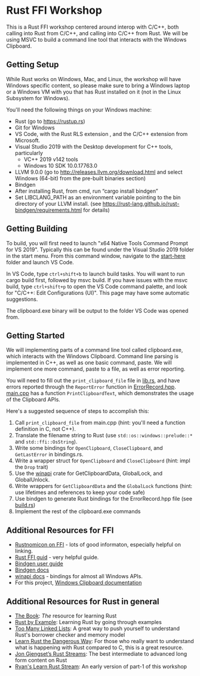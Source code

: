 # Rust FFI Workshop

This is a Rust FFI workshop centered around interop with C/C++, both calling into Rust from C/C++,
and calling into C/C++ from Rust. We will be using MSVC to build a command line tool that
interacts with the Windows Clipboard.

## Getting Setup

While Rust works on Windows, Mac, and Linux, the workshop will have Windows specific content,
so please make sure to bring a Windows laptop or a Windows VM with you that has Rust installed on it (not in the Linux Subsystem for Windows).

You'll need the following things on your Windows machine:
*  Rust (go to https://rustup.rs)
*  Git for Windows
*  VS Code, with the Rust RLS extension , and the C/C++ extension from Microsoft.
*  Visual Studio 2019 with the Desktop development for C++ tools, particularly
    *  VC++ 2019 v142 tools
    *  Windows 10 SDK 10.0.17763.0
*  LLVM 9.0.0 (go to http://releases.llvm.org/download.html and select Windows (64-bit) from the pre-built binaries section)
*  Bindgen
*  After installing Rust, from cmd, run “cargo install bindgen”
*  Set LIBCLANG_PATH as an environment variable pointing to the bin directory of your LLVM install. (see https://rust-lang.github.io/rust-bindgen/requirements.html for details)

## Getting Building

To build, you will first need to launch "x64 Native Tools Command Prompt for VS 2019".
Typically this can be found under the Visual Studio 2019 folder in the start menu.
From this command window, navigate to the [start-here](./start-here) folder and launch VS Code.

In VS Code, type `ctrl+shift+b` to launch build tasks. You will want to run cargo build first, followed by msvc build.
If you have issues with the msvc build, type `ctrl+shift+p` to open the VS Code command palette, and look for
"C/C++: Edit Configurations (UI)". This page may have some automatic suggestions.

The clipboard.exe binary will be output to the folder VS Code was opened from.

## Getting Started

We will implementing parts of a command line tool called clipboard.exe, which interacts with the Windows Clipboard.
Command line parsing is implemented in C++, as well as one basic command, paste. We will implement one more command,
paste to a file, as well as error reporting.

You will need to fill out the `print_clipboard_file` file in [lib.rs](./start-here/clipboard_rs/src/lib.rs), and have errors reported through the
`ReportError` function in [ErrorRecord.hpp](./start-here/ErrorRecord.hpp). [main.cpp](./start-here/main.cpp) has a function `PrintClipboardText`,
which demonstrates the usage of the Clipboard APIs.

Here's a suggested sequence of steps to accomplish this:
1.  Call `print_clipboard_file` from main.cpp (hint: you'll need a function definition in C, not C++).
2.  Translate the filename string to Rust (use `std::os::windows::prelude::*` and `std::ffi::OsString`).
3.  Write some bindings for `OpenClipboard`, `CloseClipboard`, and `GetLastError` in bindings.rs.
4.  Write a wrapper struct for `OpenClipboard` and `CloseClipboard` (hint: impl the `Drop` trait)
5.  Use the [winapi](https://crates.io/crates/winapi) crate for GetClipboardData, GlobalLock, and GlobalUnlock.
6.  Write wrappers for `GetClipboardData` and the `GlobalLock` functions (hint: use lifetimes and references to keep your code safe)
7.  Use bindgen to generate Rust bindings for the ErrorRecord.hpp file (see [build.rs](./start-here/clipboard_rs/build.rs))
8.  Implement the rest of the clipboard.exe commands


## Additional Resources for FFI

* [Rustnomicon on FFI](https://doc.rust-lang.org/nomicon/ffi.html) - lots of good informaton, especially helpful on linking.
* [Rust FFI guid](https://michael-f-bryan.github.io/rust-ffi-guide/) - very helpful guide.
* [Bindgen user guide](https://rust-lang.github.io/rust-bindgen/)
* [Bindgen docs](https://docs.rs/bindgen/latest/bindgen/index.html)
* [winapi docs](https://docs.rs/winapi/latest/winapi/) - bindings for almost all Windows APIs.
* For this project, [Windows Clipboard documentation](https://docs.microsoft.com/en-us/windows/win32/dataxchg/clipboard)


## Additional Resources for Rust in general

* [The Book](https://doc.rust-lang.org/book/): _The_ resource for learning Rust
* [Rust by Example](https://doc.rust-lang.org/rust-by-example/): Learning Rust by going through examples
* [Too Many Linked Lists](https://rust-unofficial.github.io/too-many-lists/): A great way to push yourself to understand Rust's borrower checker and memory model
* [Learn Rust the Dangerous Way](http://cliffle.com/p/dangerust/): For those who really want to understand what is happening with Rust compared to C, this is a great resource.
* [Jon Gjengset’s Rust Streams](https://www.youtube.com/channel/UC_iD0xppBwwsrM9DegC5cQQ): The best intermediate to advanced long form content on Rust
* [Ryan's Learn Rust Stream](https://www.youtube.com/watch?v=DWNyZXUC1u4): An early version of part-1 of this workshop
